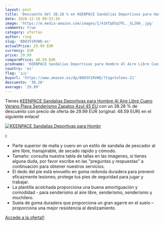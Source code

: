 ```yaml
---
layout: post
title: 'Descuento del 38.28 % en KEENPACE Sandalias Deportivas para Hombr'
date: 2020-12-18 09:53:19
image: 'https://m.media-amazon.com/images/I/41KTpDSq7PL._SL200_.jpg'
comments: true
category: ofertas
author: ring
slug: 'B083V1RVWQ-es'
actualPrice: 29.99 EUR
currency: EUR
price: 29.99
comparePrice: 48.59 EUR
prodname: 'KEENPACE Sandalias Deportivas para Hombre Al Aire Libre Cuero Verano Playa Senderismo Zapatos Azul 45 EU'
country: 'es'
flag: '🇪🇸'
buyurl: 'https://www.amazon.es/dp/B083V1RVWQ/?tag=tolees-21'
descuento: '38.28'
average: '29.99'
---
```


Tienes [KEENPACE Sandalias Deportivas para Hombre Al Aire Libre Cuero Verano Playa Senderismo Zapatos Azul 45 EU](https://www.amazon.es/dp/B083V1RVWQ/?tag=tolees-21) con un 38.28 % de descuento con precio de oferta de 29.99 EUR (original: 48.59 EUR) en el siguiente enlace!

[![KEENPACE Sandalias Deportivas para Hombr](https://m.media-amazon.com/images/I/41KTpDSq7PL._SL200_.jpg)](https://www.amazon.es/dp/B083V1RVWQ/?tag=tolees-21)

ℹ️:

- Parte superior de malla y cuero en un estilo de sandalia de pescador al aire libre, transpirable, de secado rápido y cómodo.
- Tamaño: consulta nuestra tabla de tallas en las imágenes, si tienes alguna duda, por favor escribe en las "preguntas y respuestas" a continuación para obtener nuestros servicios.
- El dedo del pie está envuelto en goma redonda duradera para prevenir eficazmente lesiones; protege tus pies de seguridad para jugar y trabajar.
- La plantilla acolchada proporciona una buena amortiguación y comodidad - para senderismo al aire libre, senderismo, senderismo y mochilero.
- Suela de goma duradera que proporciona un gran agarre en el suelo – proporciona una mejor resistencia al deslizamiento.

[Accede a la oferta!!](https://www.amazon.es/dp/B083V1RVWQ/?tag=tolees-21)
